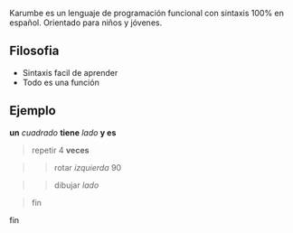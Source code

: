 Karumbe es un lenguaje de programación funcional con sintaxis 100% en español.
Orientado para niños y jóvenes.

## Filosofia ##
  * Sintaxis facil de aprender
  * Todo es una función


## Ejemplo ##

 **un** _cuadrado_ **tiene** _lado_ **y es**

 > repetir 4 **veces**

 > > rotar _izquierda_ 90

 > > dibujar _lado_

 > fin

 fin
